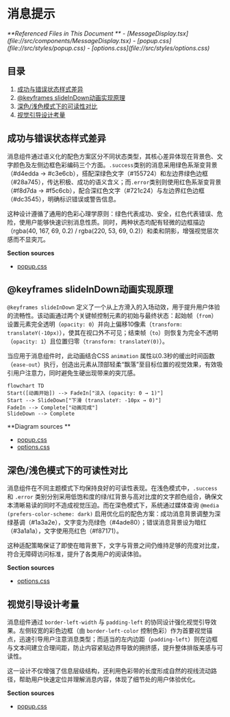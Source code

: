 # 消息提示

<cite>
**Referenced Files in This Document **   
- [MessageDisplay.tsx](file://src/components/MessageDisplay.tsx)
- [popup.css](file://src/styles/popup.css)
- [options.css](file://src/styles/options.css)
</cite>

## 目录
1. [成功与错误状态样式差异](#成功与错误状态样式差异)
2. [@keyframes slideInDown动画实现原理](#@keyframes-slideindown动画实现原理)
3. [深色/浅色模式下的可读性对比](#深色浅色模式下的可读性对比)
4. [视觉引导设计考量](#视觉引导设计考量)

## 成功与错误状态样式差异

消息组件通过语义化的配色方案区分不同状态类型，其核心差异体现在背景色、文字颜色及左侧边框色彩编码三个方面。`.success`类别的消息采用绿色系渐变背景（#d4edda → #c3e6cb），搭配深绿色文字（#155724）和左边界绿色边框（#28a745），传达积极、成功的语义含义；而`.error`类别则使用红色系渐变背景（#f8d7da → #f5c6cb），配合深红色文字（#721c24）与左边界红色边框（#dc3545），明确标识错误或警告信息。

这种设计遵循了通用的色彩心理学原则：绿色代表成功、安全，红色代表错误、危险，使用户能够快速识别消息性质。同时，两种状态均配有轻微的边框描边（rgba(40, 167, 69, 0.2) / rgba(220, 53, 69, 0.2)）和柔和阴影，增强视觉层次感而不显突兀。

**Section sources**
- [popup.css](file://src/styles/popup.css#L778-L789)

## @keyframes slideInDown动画实现原理

`@keyframes slideInDown` 定义了一个从上方滑入的入场动效，用于提升用户体验的流畅性。该动画通过两个关键帧控制元素的初始与最终状态：起始帧（`from`）设置元素完全透明（`opacity: 0`）并向上偏移10像素（`transform: translateY(-10px)`），使其在视口外不可见；结束帧（`to`）则恢复为完全不透明（`opacity: 1`）且位置归零（`transform: translateY(0)`）。

当应用于消息组件时，此动画结合CSS `animation` 属性以0.3秒的缓出时间函数（`ease-out`）执行，创造出元素从顶部轻柔“飘落”至目标位置的视觉效果，有效吸引用户注意力，同时避免生硬出现带来的突兀感。

```mermaid
flowchart TD
Start([动画开始]) --> FadeIn["淡入 (opacity: 0 → 1)"]
Start --> SlideDown["下滑 (translateY: -10px → 0)"]
FadeIn --> Complete["动画完成"]
SlideDown --> Complete
```

**Diagram sources **
- [popup.css](file://src/styles/popup.css#L752-L760)
- [options.css](file://src/styles/options.css#L137-L145)

## 深色/浅色模式下的可读性对比

消息组件在不同主题模式下均保持良好的可读性表现。在浅色模式中，`.success` 和 `.error` 类别分别采用低饱和度的绿/红背景与高对比度的文字颜色组合，确保文本清晰易读的同时不造成视觉压迫。而在深色模式下，系统通过媒体查询 `@media (prefers-color-scheme: dark)` 启用优化后的配色方案：成功消息背景调整为深绿基调（#1a3a2e），文字变为亮绿色（#4ade80）；错误消息背景设为暗红（#3a1a1a），文字使用亮红色（#f87171）。

这种适配策略保证了即使在暗背景下，文字与背景之间仍维持足够的亮度对比度，符合无障碍访问标准，提升了各类用户的阅读体验。

**Section sources**
- [options.css](file://src/styles/options.css#L310-L330)

## 视觉引导设计考量

消息组件通过 `border-left-width` 与 `padding-left` 的协同设计强化视觉引导效果。左侧较宽的彩色边框（由 `border-left-color` 控制色彩）作为首要视觉锚点，迅速引导用户注意消息类型；而适当的左内边距（`padding-left`）则在边框与文本间建立合理间距，防止内容紧贴边界导致的拥挤感，提升整体排版美感与可读性。

这一设计不仅增强了信息层级结构，还利用色彩带的长度形成自然的视线流动路径，帮助用户快速定位并理解消息内容，体现了细节处的用户体验优化。

**Section sources**
- [popup.css](file://src/styles/popup.css#L778-L789)